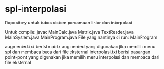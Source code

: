# spl-interpolasi
Repository untuk tubes sistem persamaan linier dan interpolasi

Untuk compile: javac MainCalc.java Matrix.java TextReader.java MainSystem.java MainProgram.java
File yang nantinya di run: MainProgram

augmented.txt berisi matrix augmented yang digunakan jika memilih menu spl dan membaca baca dari file eksternal
interpolasi.txt berisi pasangan point-point yang digunakan jika memilih menu interpolasi dan membaca dari file eksternal
